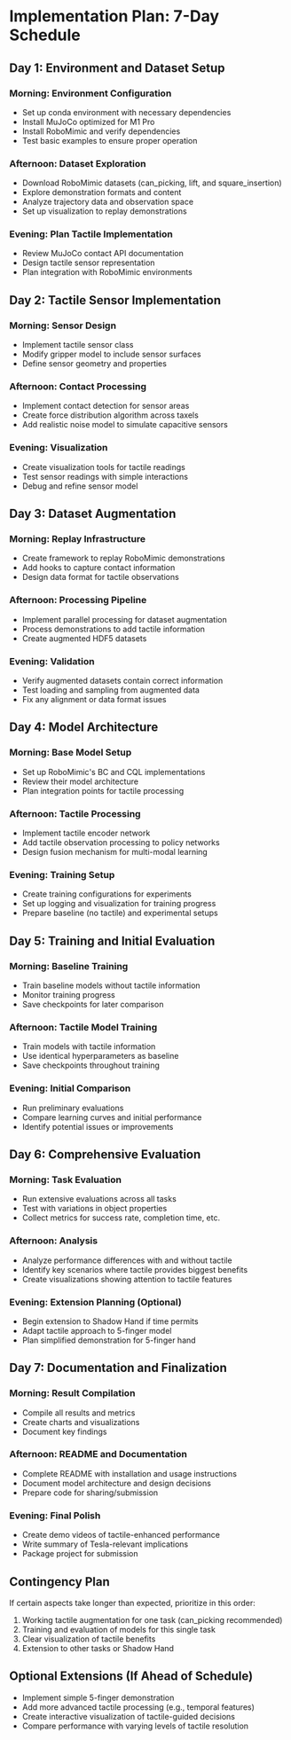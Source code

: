 # Implementation Plan: 7-Day Schedule

## Day 1: Environment and Dataset Setup

### Morning: Environment Configuration
- Set up conda environment with necessary dependencies
- Install MuJoCo optimized for M1 Pro
- Install RoboMimic and verify dependencies
- Test basic examples to ensure proper operation

### Afternoon: Dataset Exploration
- Download RoboMimic datasets (can_picking, lift, and square_insertion)
- Explore demonstration formats and content
- Analyze trajectory data and observation space
- Set up visualization to replay demonstrations

### Evening: Plan Tactile Implementation
- Review MuJoCo contact API documentation
- Design tactile sensor representation
- Plan integration with RoboMimic environments

## Day 2: Tactile Sensor Implementation

### Morning: Sensor Design
- Implement tactile sensor class
- Modify gripper model to include sensor surfaces
- Define sensor geometry and properties

### Afternoon: Contact Processing
- Implement contact detection for sensor areas
- Create force distribution algorithm across taxels
- Add realistic noise model to simulate capacitive sensors

### Evening: Visualization
- Create visualization tools for tactile readings
- Test sensor readings with simple interactions
- Debug and refine sensor model

## Day 3: Dataset Augmentation

### Morning: Replay Infrastructure
- Create framework to replay RoboMimic demonstrations
- Add hooks to capture contact information
- Design data format for tactile observations

### Afternoon: Processing Pipeline
- Implement parallel processing for dataset augmentation
- Process demonstrations to add tactile information
- Create augmented HDF5 datasets

### Evening: Validation
- Verify augmented datasets contain correct information
- Test loading and sampling from augmented data
- Fix any alignment or data format issues

## Day 4: Model Architecture

### Morning: Base Model Setup
- Set up RoboMimic's BC and CQL implementations
- Review their model architecture
- Plan integration points for tactile processing

### Afternoon: Tactile Processing
- Implement tactile encoder network
- Add tactile observation processing to policy networks
- Design fusion mechanism for multi-modal learning

### Evening: Training Setup
- Create training configurations for experiments
- Set up logging and visualization for training progress
- Prepare baseline (no tactile) and experimental setups

## Day 5: Training and Initial Evaluation

### Morning: Baseline Training
- Train baseline models without tactile information
- Monitor training progress
- Save checkpoints for later comparison

### Afternoon: Tactile Model Training
- Train models with tactile information
- Use identical hyperparameters as baseline
- Save checkpoints throughout training

### Evening: Initial Comparison
- Run preliminary evaluations
- Compare learning curves and initial performance
- Identify potential issues or improvements

## Day 6: Comprehensive Evaluation

### Morning: Task Evaluation
- Run extensive evaluations across all tasks
- Test with variations in object properties
- Collect metrics for success rate, completion time, etc.

### Afternoon: Analysis
- Analyze performance differences with and without tactile
- Identify key scenarios where tactile provides biggest benefits
- Create visualizations showing attention to tactile features

### Evening: Extension Planning (Optional)
- Begin extension to Shadow Hand if time permits
- Adapt tactile approach to 5-finger model
- Plan simplified demonstration for 5-finger hand

## Day 7: Documentation and Finalization

### Morning: Result Compilation
- Compile all results and metrics
- Create charts and visualizations
- Document key findings

### Afternoon: README and Documentation
- Complete README with installation and usage instructions
- Document model architecture and design decisions
- Prepare code for sharing/submission

### Evening: Final Polish
- Create demo videos of tactile-enhanced performance
- Write summary of Tesla-relevant implications
- Package project for submission

## Contingency Plan

If certain aspects take longer than expected, prioritize in this order:
1. Working tactile augmentation for one task (can_picking recommended)
2. Training and evaluation of models for this single task
3. Clear visualization of tactile benefits
4. Extension to other tasks or Shadow Hand

## Optional Extensions (If Ahead of Schedule)

- Implement simple 5-finger demonstration
- Add more advanced tactile processing (e.g., temporal features)
- Create interactive visualization of tactile-guided decisions
- Compare performance with varying levels of tactile resolution